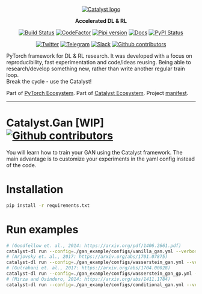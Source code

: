 <div align="center">

[![Catalyst logo](https://raw.githubusercontent.com/catalyst-team/catalyst-pics/master/pics/catalyst_logo.png)](https://github.com/catalyst-team/catalyst)

**Accelerated DL & RL**

[![Build Status](http://66.248.205.49:8111/app/rest/builds/buildType:id:Catalyst_Deploy/statusIcon.svg)](http://66.248.205.49:8111/project.html?projectId=Catalyst&tab=projectOverview&guest=1)
[![CodeFactor](https://www.codefactor.io/repository/github/catalyst-team/catalyst/badge)](https://www.codefactor.io/repository/github/catalyst-team/catalyst)
[![Pipi version](https://img.shields.io/pypi/v/catalyst.svg)](https://pypi.org/project/catalyst/)
[![Docs](https://img.shields.io/badge/dynamic/json.svg?label=docs&url=https%3A%2F%2Fpypi.org%2Fpypi%2Fcatalyst%2Fjson&query=%24.info.version&colorB=brightgreen&prefix=v)](https://catalyst-team.github.io/catalyst/index.html)
[![PyPI Status](https://pepy.tech/badge/catalyst)](https://pepy.tech/project/catalyst)

[![Twitter](https://img.shields.io/badge/news-on%20twitter-499feb)](https://twitter.com/catalyst_core)
[![Telegram](https://img.shields.io/badge/channel-on%20telegram-blue)](https://t.me/catalyst_team)
[![Slack](https://img.shields.io/badge/Catalyst-slack-success)](https://join.slack.com/t/catalyst-team-core/shared_invite/zt-d9miirnn-z86oKDzFMKlMG4fgFdZafw)
[![Github contributors](https://img.shields.io/github/contributors/catalyst-team/catalyst.svg?logo=github&logoColor=white)](https://github.com/catalyst-team/catalyst/graphs/contributors)


</div>

PyTorch framework for DL & RL research.
It was developed with a focus on reproducibility,
fast experimentation and code/ideas reusing.
Being able to research/develop something new,
rather than write another regular train loop. <br/>
Break the cycle - use the Catalyst!

Part of [PyTorch Ecosystem](https://pytorch.org/ecosystem/). Part of [Catalyst Ecosystem](https://docs.google.com/presentation/d/1D-yhVOg6OXzjo9K_-IS5vSHLPIUxp1PEkFGnpRcNCNU/edit?usp=sharing). Project [manifest](https://github.com/catalyst-team/catalyst/blob/master/MANIFEST.md).

---

# Catalyst.Gan [WIP]  [![Github contributors](https://img.shields.io/github/contributors/catalyst-team/segmentation.svg?logo=github&logoColor=white)](https://github.com/catalyst-team/gan/graphs/contributors)

You will learn how to train your GAN using the Catalyst framework.
The main advantage is to customize your experiments in the yaml config instead of the code.

# Installation

```bash
pip install -r requirements.txt
```

# Run examples

```bash
# (Goodfellow et. al., 2014: https://arxiv.org/pdf/1406.2661.pdf)
catalyst-dl run --config=./gan_example/configs/vanilla_gan.yml --verbose
# (Arjovsky et. al., 2017: https://arxiv.org/abs/1701.07875)
catalyst-dl run --config=./gan_example/configs/wasserstein_gan.yml --verbose
# (Gulrahani et. al., 2017: https://arxiv.org/abs/1704.00028)
catalyst-dl run --config=./gan_example/configs/wasserstein_gan_gp.yml --verbose
# (Mirza and Osindero, 2014: https://arxiv.org/abs/1411.1784)
catalyst-dl run --config=./gan_example/configs/conditional_gan.yml --verbose
```
